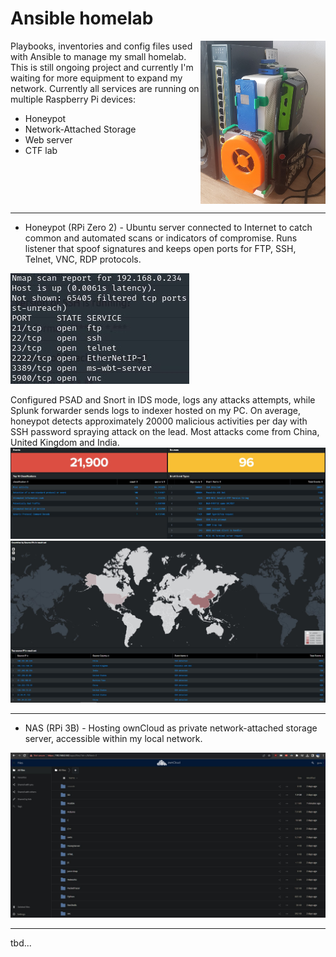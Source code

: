 Ansible homelab
==================

<img align="right" src="img/homelab.jpg" width="200"> Playbooks, inventories and config files used with Ansible to manage my small homelab.
This is still ongoing project and currently I'm waiting for more equipment to expand my network. 
Currently all services are running on multiple Raspberry Pi devices:
  - Honeypot
  - Network-Attached Storage
  - Web server
  - CTF lab 
<br clear="right"/>

------------


- Honeypot (RPi Zero 2)		- Ubuntu server connected to Internet to catch common and automated scans or indicators of compromise. Runs listener that spoof signatures and keeps open ports for FTP, SSH, Telnet, VNC, RDP protocols.
  
![ports](img/honey3.jpg?raw=true "open ports")

Configured PSAD and Snort in IDS mode, logs any attacks attempts, while Splunk forwarder sends logs to indexer hosted on my PC.
On average, honeypot detects approximately 20000 malicious activities per day with SSH password spraying attack on the lead. Most attacks come from China, United Kingdom and India.
![events1](img/honey1.jpg?raw=true "events1")
![events2](img/honey2.jpg?raw=true "events2")

------------


- NAS (RPi 3B) 		- Hosting ownCloud as private network-attached storage server, accessible within my local network. 

![nas](img/nas.jpg?raw=true "nas")

------------

tbd...
